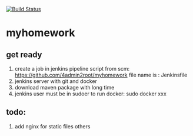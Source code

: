 [![Build Status](https://travis-ci.org/4admin2root/myhomework.svg?branch=master)](https://travis-ci.org/4admin2root/myhomework)
# myhomework
## get ready
1. create a job in jenkins
  pipeline script from scm: https://github.com/4admin2root/myhomework
  file name is : Jenkinsfile
2. jenkins server with git and docker 
3. download maven package with long time
4. jenkins user must be in sudoer  to run docker: sudo docker xxx
## todo:
1. add nginx for static files
others

